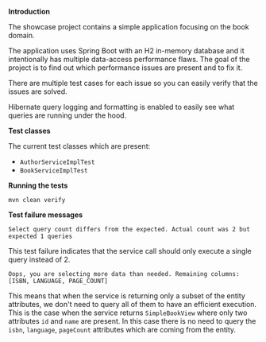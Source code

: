 **Introduction**

The showcase project contains a simple application focusing on the book domain.

The application uses Spring Boot with an H2 in-memory database and it intentionally has multiple data-access performance flaws. 
The goal of the project is to find out which performance issues are present and to fix it.

There are multiple test cases for each issue so you can easily verify that the issues are solved.

Hibernate query logging and formatting is enabled to easily see what queries are running under the hood.

**Test classes**

The current test classes which are present:
* `AuthorServiceImplTest`
* `BookServiceImplTest`

**Running the tests**

`mvn clean verify`

**Test failure messages**

`Select query count differs from the expected. Actual count was 2 but expected 1 queries`

This test failure indicates that the service call should only execute a single query instead of 2. 

`Oops, you are selecting more data than needed. Remaining columns: [ISBN, LANGUAGE, PAGE_COUNT]`

This means that when the service is returning only a subset of the entity attributes, we don't need to query all of them to have an efficient execution.
This is the case when the service returns `SimpleBookView` where only two attributes `id` and `name` are present. 
In this case there is no need to query the `isbn`, `language`, `pageCount` attributes which are coming from the entity.